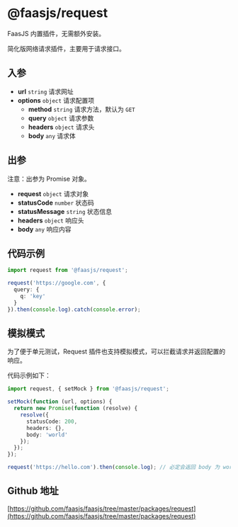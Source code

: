 # @faasjs/request

FaasJS 内置插件，无需额外安装。

简化版网络请求插件，主要用于请求接口。

## 入参

- **url** `string` 请求网址
- **options** `object` 请求配置项
  - **method** `string` 请求方法，默认为 `GET`
  - **query** `object` 请求参数
  - **headers** `object` 请求头
  - **body** `any` 请求体

## 出参

注意：出参为 Promise 对象。

- **request** `object` 请求对象
- **statusCode** `number` 状态码
- **statusMessage** `string` 状态信息
- **headers** `object` 响应头
- **body** `any` 响应内容

## 代码示例

```typescript
import request from '@faasjs/request';

request('https://google.com', {
  query: {
    q: 'key'
  }
}).then(console.log).catch(console.error);
```

## 模拟模式

为了便于单元测试，Request 插件也支持模拟模式，可以拦截请求并返回配置的响应。

代码示例如下：

```typescript
import request, { setMock } from '@faasjs/request';

setMock(function (url, options) {
  return new Promise(function (resolve) {
    resolve({
      statusCode: 200,
      headers: {},
      body: 'world'
    });
  });
});

request('https://hello.com').then(console.log); // 必定会返回 body 为 world
```

## Github 地址

[https://github.com/faasjs/faasjs/tree/master/packages/request](https://github.com/faasjs/faasjs/tree/master/packages/request)
